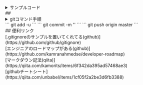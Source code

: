 <details><summary>サンプルコード</summary><div>

\```
puts 'Hello, World'
\```
</div></details>
## <details><summary>gitコマンド手順</sumarry><div>
```
git add -u
```
```
git commit -m ''
```
```
git push origin master
```
  </div></details>
## 便利リンク<br> 
[.gitignoreのサンプルを置いてくれてる(github)](https://github.com/github/gitignore)<br>
[エンジニアのロードマップがある(github)](https://github.com/kamranahmedse/developer-roadmap)<br>
[マークダウン記法(qiita)](https://qiita.com/kamorits/items/6f342da395ad57468ae3)<br>
[githubチートシート](https://qiita.com/unbabel/items/1cf05f2a2be3d6fb3388)<br>

